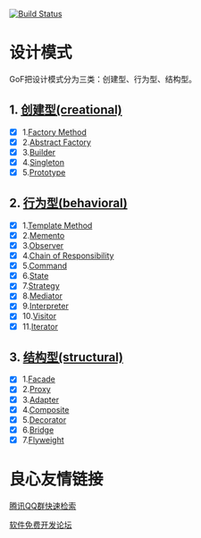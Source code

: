 [![Build Status](https://travis-ci.org/bigkun/design_pattern.svg?branch=master)](https://travis-ci.org/bigkun/design_pattern)
# 设计模式
GoF把设计模式分为三类：创建型、行为型、结构型。

## 1. [创建型(creational)](https://gitee.com/bigkun/design_pattern/tree/master/creational)
- [x] 1.[Factory Method](https://gitee.com/bigkun/design_pattern/tree/master/creational/factory-method) 
- [x] 2.[Abstract Factory](https://gitee.com/bigkun/design_pattern/tree/master/creational/abstract-factory)
- [x] 3.[Builder](https://gitee.com/bigkun/design_pattern/tree/master/creational/builder)
- [x] 4.[Singleton](https://gitee.com/bigkun/design_pattern/tree/master/creational/double-checked-locking-singleton)
- [x] 5.[Prototype](https://gitee.com/bigkun/design_pattern/tree/master/creational/none-cloneable-prototype)
## 2. [行为型(behavioral)](https://gitee.com/bigkun/design_pattern/tree/master/behavioral)
- [x] 1.[Template Method](https://gitee.com/bigkun/design_pattern/tree/master/behavioral/template-method)
- [x] 2.[Memento](https://gitee.com/bigkun/design_pattern/tree/master/behavioral/memento)
- [x] 3.[Observer](https://gitee.com/bigkun/design_pattern/tree/master/behavioral/observer)
- [x] 4.[Chain of Responsibility](https://gitee.com/bigkun/design_pattern/tree/master/behavioral/chain-of-responsibility)
- [x] 5.[Command](https://gitee.com/bigkun/design_pattern/tree/master/behavioral/command)
- [x] 6.[State](https://gitee.com/bigkun/design_pattern/tree/master/behavioral/state)
- [x] 7.[Strategy](https://gitee.com/bigkun/design_pattern/tree/master/behavioral/strategy)
- [x] 8.[Mediator](https://gitee.com/bigkun/design_pattern/tree/master/behavioral/mediator)
- [x] 9.[Interpreter](https://gitee.com/bigkun/design_pattern/tree/master/behavioral/interpreter)
- [x] 10.[Visitor](https://gitee.com/bigkun/design_pattern/tree/master/behavioral/visitor)
- [x] 11.[Iterator](https://gitee.com/bigkun/design_pattern/tree/master/behavioral/iterator)
## 3. [结构型(structural)](https://gitee.com/bigkun/design_pattern/tree/master/structural)
- [x] 1.[Facade](https://gitee.com/bigkun/design_pattern/tree/master/structural/facade)
- [x] 2.[Proxy](https://gitee.com/bigkun/design_pattern/tree/master/structural/proxy)
- [x] 3.[Adapter](https://gitee.com/bigkun/design_pattern/tree/master/structural/adapter)
- [x] 4.[Composite](https://gitee.com/bigkun/design_pattern/tree/master/structural/composite)
- [x] 5.[Decorator](https://gitee.com/bigkun/design_pattern/tree/master/structural/decorator)
- [x] 6.[Bridge](https://gitee.com/bigkun/design_pattern/tree/master/structural/bridge)
- [x] 7.[Flyweight](https://gitee.com/bigkun/design_pattern/tree/master/structural/flyweight)

 # 良心友情链接

[腾讯QQ群快速检索](http://u.720life.cn/s/8cf73f7c)

[软件免费开发论坛](http://u.720life.cn/s/bbb01dc0)